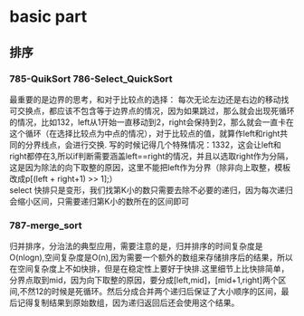 # basic part
## 排序
### 785-QuikSort 786-Select_QuickSort
最重要的是边界的思考，和对于比较点的选择：
每次无论左边还是右边的移动找可交换点，都应该不包含等于边界点的情况，因为如果跳过，那么就会出现死循环的情况，比如132，left从1开始一直移动到2，right会保持到2，那么就会一直卡在这个循环（在选择比较点为中点的情况），对于比较点的值，就算作left和right共同的分界线点，会进行交换.
写的时候记得几个特殊情况：1332，这会让left和right都停在3,所以if判断需要涵盖left==right的情况，并且以选取right作为分隔，这是因为除法的向下取整的原因，这里不能把left作为分界（除非向上取整，模板改成p[(left + right+1) >> 1];）<br> select 快排只是变形，我们找第K小的数只需要去除不必要的递归，因为每次递归会缩小区间，只需要递归第K小的数所在的区间即可
### 787-merge_sort
归并排序，分治法的典型应用，需要注意的是，归并排序的时间复杂度是O(nlogn),空间复杂度是O(n),因为需要一个额外的数组来存储排序后的结果，所以在空间复杂度上不如快排，但是在稳定性上要好于快排.这里细节上比快排简单，分界点取到mid，因为向下取整的原因，要分成[left,mid]，[mid+1,right]两个区间,不然12的时候是死循环。然后分成合并两个递归后保证了大小顺序的区间，最后记得复制结果到原始数组，因为递归返回后还会使用这个结果。
